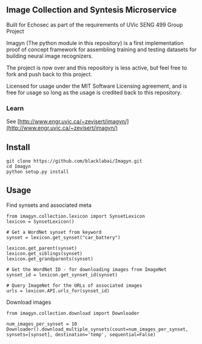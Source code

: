## Image Collection and Syntesis Microservice
Built for Echosec as part of the requirements of UVic SENG 499 Group Project

Imagyn (The python module in this repository) is a first implementation proof of concept framework for assembling training and testing datasets for building neural image recognizers.

The project is now over and this repository is less active, but feel free to fork and push back to this project.

Licensed for usage under the MIT Software Licensing agreement, and is free for usage so long as the usage is credited back to this repository.

### Learn
See [http://www.engr.uvic.ca/~zevisert/imagyn/](http://www.engr.uvic.ca/~zevisert/imagyn/)

## Install

    git clone https://github.com/blacklabai/Imagyn.git
    cd Imagyn
    python setup.py install
    
## Usage

Find synsets and associated meta

    from imagyn.collection.lexicon import SynsetLexicon
    lexicon = SynsetLexicon()

    # Get a WordNet synset from keyword
    synset = lexicon.get_synset("car_battery")

    lexicon.get_parent(synset)
    lexicon.get_siblings(synset)
    lexicon.get_grandparents(synset)

    # Get the WordNet ID - for downloading images from ImageNet
    synset_id = lexicon.get_synset_id(synset)

    # Query ImageNet for the URLs of associated images
    urls = lexicon.API.urls_for(synset_id)
    
Download images

    from imagyn.collection.download import Downloader

    num_images_per_synset = 10
    Downloader().download_multiple_synsets(count=num_images_per_synset, synsets=[synset], destination='temp', sequential=False)
